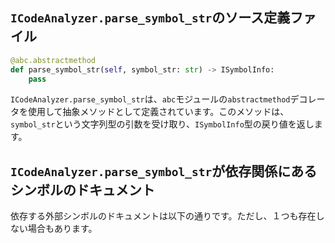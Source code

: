 ## `ICodeAnalyzer.parse_symbol_str`のソース定義ファイル

```python
@abc.abstractmethod
def parse_symbol_str(self, symbol_str: str) -> ISymbolInfo:
    pass
```

`ICodeAnalyzer.parse_symbol_str`は、`abc`モジュールの`abstractmethod`デコレータを使用して抽象メソッドとして定義されています。このメソッドは、`symbol_str`という文字列型の引数を受け取り、`ISymbolInfo`型の戻り値を返します。

## `ICodeAnalyzer.parse_symbol_str`が依存関係にあるシンボルのドキュメント

依存する外部シンボルのドキュメントは以下の通りです。ただし、１つも存在しない場合もあります。